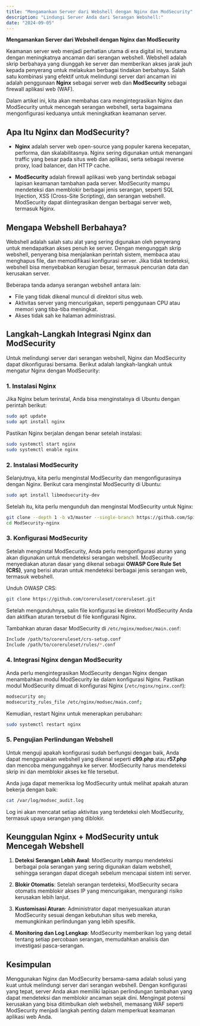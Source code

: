 ```yaml
---
title: "Mengamankan Server dari Webshell dengan Nginx dan ModSecurity"
description: "Lindungi Server Anda dari Serangan Webshell:"
date: "2024-09-05"
---
```


**Mengamankan Server dari Webshell dengan Nginx dan ModSecurity**

Keamanan server web menjadi perhatian utama di era digital ini, terutama dengan meningkatnya ancaman dari serangan webshell. Webshell adalah skrip berbahaya yang diunggah ke server dan memberikan akses jarak jauh kepada penyerang untuk melakukan berbagai tindakan berbahaya. Salah satu kombinasi yang efektif untuk melindungi server dari ancaman ini adalah penggunaan **Nginx** sebagai server web dan **ModSecurity** sebagai firewall aplikasi web (WAF).

Dalam artikel ini, kita akan membahas cara mengintegrasikan Nginx dan ModSecurity untuk mencegah serangan webshell, serta bagaimana mengonfigurasi keduanya untuk meningkatkan keamanan server.

## Apa Itu Nginx dan ModSecurity?

- **Nginx** adalah server web open-source yang populer karena kecepatan, performa, dan skalabilitasnya. Nginx sering digunakan untuk menangani traffic yang besar pada situs web dan aplikasi, serta sebagai reverse proxy, load balancer, dan HTTP cache.

- **ModSecurity** adalah firewall aplikasi web yang bertindak sebagai lapisan keamanan tambahan pada server. ModSecurity mampu mendeteksi dan memblokir berbagai jenis serangan, seperti SQL Injection, XSS (Cross-Site Scripting), dan serangan webshell. ModSecurity dapat diintegrasikan dengan berbagai server web, termasuk Nginx.

## Mengapa Webshell Berbahaya?

Webshell adalah salah satu alat yang sering digunakan oleh penyerang untuk mendapatkan akses penuh ke server. Dengan mengunggah skrip webshell, penyerang bisa menjalankan perintah sistem, membaca atau menghapus file, dan memodifikasi konfigurasi server. Jika tidak terdeteksi, webshell bisa menyebabkan kerugian besar, termasuk pencurian data dan kerusakan server.

Beberapa tanda adanya serangan webshell antara lain:

- File yang tidak dikenal muncul di direktori situs web.
- Aktivitas server yang mencurigakan, seperti penggunaan CPU atau memori yang tiba-tiba meningkat.
- Akses tidak sah ke halaman administrasi.

## Langkah-Langkah Integrasi Nginx dan ModSecurity

Untuk melindungi server dari serangan webshell, Nginx dan ModSecurity dapat dikonfigurasi bersama. Berikut adalah langkah-langkah untuk mengatur Nginx dengan ModSecurity:

### 1. Instalasi Nginx

Jika Nginx belum terinstal, Anda bisa menginstalnya di Ubuntu dengan perintah berikut:

```bash
sudo apt update
sudo apt install nginx
```

Pastikan Nginx berjalan dengan benar setelah instalasi:

```bash
sudo systemctl start nginx
sudo systemctl enable nginx
```

### 2. Instalasi ModSecurity

Selanjutnya, kita perlu menginstal ModSecurity dan mengonfigurasinya dengan Nginx. Berikut cara menginstal ModSecurity di Ubuntu:

```bash
sudo apt install libmodsecurity-dev
```

Setelah itu, kita perlu mengunduh dan menginstal ModSecurity untuk Nginx:

```bash
git clone --depth 1 -b v3/master --single-branch https://github.com/SpiderLabs/ModSecurity-nginx.git
cd ModSecurity-nginx
```

### 3. Konfigurasi ModSecurity

Setelah menginstal ModSecurity, Anda perlu mengonfigurasi aturan yang akan digunakan untuk mendeteksi serangan webshell. ModSecurity menyediakan aturan dasar yang dikenal sebagai **OWASP Core Rule Set (CRS)**, yang berisi aturan untuk mendeteksi berbagai jenis serangan web, termasuk webshell.

Unduh OWASP CRS:

```bash
git clone https://github.com/coreruleset/coreruleset.git
```

Setelah mengunduhnya, salin file konfigurasi ke direktori ModSecurity Anda dan aktifkan aturan tersebut di file konfigurasi Nginx.

Tambahkan aturan dasar ModSecurity di `/etc/nginx/modsec/main.conf`:

```bash
Include /path/to/coreruleset/crs-setup.conf
Include /path/to/coreruleset/rules/*.conf
```

### 4. Integrasi Nginx dengan ModSecurity

Anda perlu mengintegrasikan ModSecurity dengan Nginx dengan menambahkan modul ModSecurity ke dalam konfigurasi Nginx. Pastikan modul ModSecurity dimuat di konfigurasi Nginx (`/etc/nginx/nginx.conf`):

```bash
modsecurity on;
modsecurity_rules_file /etc/nginx/modsec/main.conf;
```

Kemudian, restart Nginx untuk menerapkan perubahan:

```bash
sudo systemctl restart nginx
```

### 5. Pengujian Perlindungan Webshell

Untuk menguji apakah konfigurasi sudah berfungsi dengan baik, Anda dapat menggunakan webshell yang dikenal seperti **c99.php** atau **r57.php** dan mencoba mengunggahnya ke server. ModSecurity harus mendeteksi skrip ini dan memblokir akses ke file tersebut.

Anda juga dapat memeriksa log ModSecurity untuk melihat apakah aturan bekerja dengan baik:

```bash
cat /var/log/modsec_audit.log
```

Log ini akan mencatat setiap aktivitas yang terdeteksi oleh ModSecurity, termasuk upaya serangan yang diblokir.

## Keunggulan Nginx + ModSecurity untuk Mencegah Webshell

1. **Deteksi Serangan Lebih Awal**: ModSecurity mampu mendeteksi berbagai pola serangan yang sering digunakan dalam webshell, sehingga serangan dapat dicegah sebelum mencapai sistem inti server.
  
2. **Blokir Otomatis**: Setelah serangan terdeteksi, ModSecurity secara otomatis memblokir akses IP yang mencurigakan, mengurangi risiko kerusakan lebih lanjut.

3. **Kustomisasi Aturan**: Administrator dapat menyesuaikan aturan ModSecurity sesuai dengan kebutuhan situs web mereka, memungkinkan perlindungan yang lebih spesifik.

4. **Monitoring dan Log Lengkap**: ModSecurity memberikan log yang detail tentang setiap percobaan serangan, memudahkan analisis dan investigasi pasca-serangan.

## Kesimpulan

Menggunakan Nginx dan ModSecurity bersama-sama adalah solusi yang kuat untuk melindungi server dari serangan webshell. Dengan konfigurasi yang tepat, server Anda akan memiliki lapisan perlindungan tambahan yang dapat mendeteksi dan memblokir ancaman sejak dini. Mengingat potensi kerusakan yang bisa ditimbulkan oleh webshell, memasang WAF seperti ModSecurity menjadi langkah penting dalam memperkuat keamanan aplikasi web Anda.
